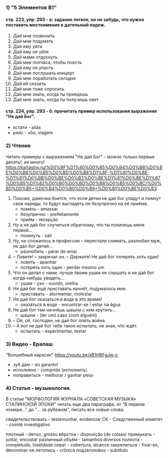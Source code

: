 ### 1) "5 Элементов B1"

#### стр. 223, упр. 293 - а: задание легкое, но не забудь, что нужно поставить местоимение в дательный падеж. 

1. Дай мне позвонить
2. Дай мне подумать
3. Дай ему уйти
4. Дай ему не уйти
5. Дай маме отдохнуть
6. Дай мне полчаса, чтобы поесть
7. Дай ему не упасть
8. Дай мне послушать концерт
9. Дай мне поработать сегодня
10. Дай ей сказать
11. Дай мне тоже спросить
12. Дай мне знать, когда ты приедешь
13. Дай мне знать, когда ты получишь овет

#### стр. 224, упр. 293 - б: прочитать пример использования выражения "Не дай Бог".

- кстати - aliás
- рейс - vôo, viagem

### 2) Чтение

Читать примеры с выражением "Не дай Бог" - можно только первые десять!, их много! 
https://kartaslov.ru/%D0%BF%D1%80%D0%B5%D0%B4%D0%BB%D0%BE%D0%B6%D0%B5%D0%BD%D0%B8%D1%8F-%D1%81%D0%BE-%D1%81%D0%BB%D0%BE%D0%B2%D0%BE%D1%81%D0%BE%D1%87%D0%B5%D1%82%D0%B0%D0%BD%D0%B8%D0%B5%D0%BC/%D0%BD%D0%B5+%D0%B4%D0%B0%D0%B9+%D0%B1%D0%BE%D0%B3

1. Похоже, дамочка боится, что если детки не дай бог упадут и помнут свои наряды, то будут выглядеть не безупречно на её приёме.
    - помять - amassar
    - безупречно - prefeitamente
    - приём - recepção
2. Ну а не дай бог случиться обратному, что ты покинешь меня первой…
    - покинуть - sair
3. Ну, не сложилось в профессии – перестали снимать, разлюбил муж, не дал бог детей…
    - разлюбить - parar de amar
4. – Ловите! – закричал он. – Держите! Не дай бог потерять хоть один!
    - ловить - apanhar
    - потерять хоть один - perder mesmo um
5. Что он делал с нами, лучше твоим ушам не слышать и не дай бог когда-нибудь увидеть…
    - ушам - ухо - ouvido, orelha
6. Не дай бог ещё приставать начнёт, подумалось мне.
    - приставать - atormentar, molestar
7. Не дай бог оказаться в воде в это время!
    - оказаться в воде - encontrar-se / estar na água
8. Не дай бог там начнёшь шашни с кем крутить…
    - шашни - (ter um) caso (com alguém)
9. – Ой, ой, господин, не дай бог опять война.
10. – А вот не дай бог тебе такое испытать, не зная, что ждёт.
    - испытать - experimentar, testar

### 3) Видео - Ералаш

"Волшебный карасик"
https://youtu.be/xB1HBFgJw-c

- зуб даю - eu garanto!
- исполнено - cumprido (исполнить)
- поправиться - melhorar / ganhar peso

### 4) Cтатья - музыкология.

В статье "МОРФОЛОГИЯ ЖУРНАЛА «СОВЕТСКАЯ МУЗЫКА» СТАЛИНСКОЙ ЭПОХИ" читать еще два параграфа, от "В первом номере..." до "... за рубежом", писать все новые слова.

свидетельствовать - testemunhar, evidenciar
СК - Следственный комитет - comitê investigativo

плотный - denso, grosso
вёрстка - disposição (de coisas)
примыкать - juntar, encostar
различный объём - tamanhos diversos
полнота́ - completude, totalidade
охват - cobertura, alcance
закрепиться - fixar-se, denominar-se
летопись - crônica
подзаголо́вок - subtítulo
